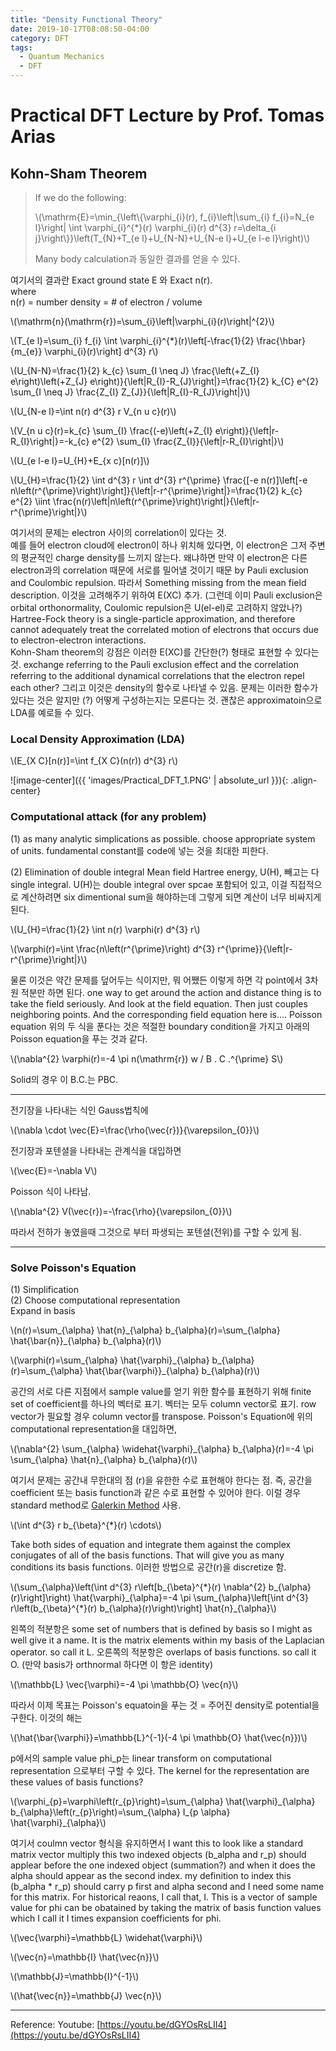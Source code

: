 ```yaml
---
title: "Density Functional Theory"
date: 2019-10-17T08:08:50-04:00
category: DFT
tags:
  - Quantum Mechanics
  - DFT
---
```


# Practical DFT Lecture by Prof. Tomas Arias

## Kohn-Sham Theorem

> If we do the following:  
> <p><span class="math inline">\(\mathrm{E}=\min_{\left\{\varphi_{i}(r), f_{i}\left|\sum_{i} f_{i}=N_{e l}\right| \int \varphi_{i}^{*}(r) \varphi_{i}(r) d^{3} r=\delta_{i j}\right\}}\left(T_{N}+T_{e l}+U_{N-N}+U_{N-e l}+U_{e l-e l}\right)\)</span></p>
> Many body calculation과 동일한 결과를 얻을 수 있다.  

여기서의 결과란 Exact ground state E 와 Exact n(r).  
where  
n(r) = number density = # of electron / volume  
<p><span class="math inline">\(\mathrm{n}(\mathrm{r})=\sum_{i}\left|\varphi_{i}(r)\right|^{2}\)</span></p>

<p><span class="math inline">\(T_{e l}=\sum_{i} f_{i} \int \varphi_{i}^{*}(r)\left[-\frac{1}{2} \frac{\hbar}{m_{e}} \varphi_{i}(r)\right] d^{3} r\)</span></p>

<p><span class="math inline">\(U_{N-N}=\frac{1}{2} k_{c} \sum_{I \neq J} \frac{\left(+Z_{I} e\right)\left(+Z_{J} e\right)}{\left|R_{I}-R_{J}\right|}=\frac{1}{2} k_{C} e^{2} \sum_{I \neq J} \frac{Z_{I} Z_{J}}{\left|R_{I}-R_{J}\right|}\)</span></p>

<p><span class="math inline">\(U_{N-e l}=\int n(r) d^{3} r V_{n u c}(r)\)</span></p>

<p><span class="math inline">\(V_{n u c}(r)=k_{c} \sum_{I} \frac{(-e)\left(+Z_{I} e\right)}{\left|r-R_{I}\right|}=-k_{c} e^{2} \sum_{I} \frac{Z_{I}}{\left|r-R_{I}\right|}\)</span></p>

<p><span class="math inline">\(U_{e l-e l}=U_{H}+E_{x c}[n(r)]\)</span></p>

<p><span class="math inline">\(U_{H}=\frac{1}{2} \int d^{3} r \int d^{3} r^{\prime} \frac{[-e n(r)]\left[-e n\left(r^{\prime}\right)\right]}{\left|r-r^{\prime}\right|}=\frac{1}{2} k_{c} e^{2} \iint \frac{n(r)\left|n\left(r^{\prime}\right)\right|}{\left|r-r^{\prime}\right|}\)</span></p>


여기서의 문제는 electron 사이의 correlation이 있다는 것.  
예를 들어 electron cloud에 electron이 하나 위치해 있다면, 이 electron은 그저 주변의 평균적인 charge density를 느끼지 않는다. 왜냐하면 만약 이 electron은 다른 electron과의 correlation 때문에 서로를 밀어낼 것이기 때문 by Pauli exclusion and Coulombic repulsion.  따라서 Something missing from the mean field description. 이것을 고려해주기 위하여 E(XC) 추가. (그런데 이미 Pauli exclusion은 orbital orthonormality, Coulomic repulsion은 U(el-el)로 고려하지 않았나?) Hartree-Fock theory is a single-particle approximation, and therefore cannot adequately treat the correlated motion of electrons that occurs due to electron-electron interactions.  
Kohn-Sham theorem의 강점은 이러한 E(XC)를 간단한(?) 형태로 표현할 수 있다는 것. exchange referring to the Pauli exclusion effect and the correlation referring to the additional dynamical correlations that the electron repel each other? 그리고 이것은 density의 함수로 나타낼 수 있음. 문제는 이러한 함수가 있다는 것은 알지만 (?) 어떻게 구성하는지는 모른다는 것. 괜찮은 approximatoin으로  LDA를 예로들 수 있다.

### Local Density Approximation (LDA)  
<p><span class="math inline">\(E_{X C}[n(r)]=\int f_{X C}(n(r)) d^{3} r\)</span></p>

![image-center]({{ 'images/Practical_DFT_1.PNG' | absolute_url }}){: .align-center}



### Computational attack (for any problem)
(1) as many analytic simplications as possible.
choose appropriate system of units. fundamental constant를 code에 넣는 것을 최대한 피한다.  
  
(2) Elimination of double integral
Mean field Hartree energy, U(H), 빼고는 다 single integral. U(H)는 double integral over spcae 포함되어 있고, 이걸 직접적으로 계산하려면 six dimentional sum을 해야하는데 그렇게 되면 계산이 너무 비싸지게 된다.
<p><span class="math inline">\(U_{H}=\frac{1}{2} \int n(r) \varphi(r) d^{3} r\)</span></p>
<p><span class="math inline">\(\varphi(r)=\int \frac{n\left(r^{\prime}\right) d^{3} r^{\prime}}{\left|r-r^{\prime}\right|}\)</span></p>
물론 이것은 약간 문제를 덮어두는 식이지만, 뭐 어쨌든 이렇게 하면 각 point에서 3차원 적분만 하면 된다.
one way to get around the action and distance thing is to take the field seriously. And look at the field equation. Then just couples neighboring points. And the corresponding field equation here is.... Poisson equation
위의 두 식을 푼다는 것은 적절한 boundary condition을 가지고 아래의 Poisson equation을 푸는 것과 같다.  

<p><span class="math inline">\(\nabla^{2} \varphi(r)=-4 \pi n(\mathrm{r})    w / B . C .^{\prime} S\)</span></p>
Solid의 경우 이 B.C.는 PBC.  

---
전기장을 나타내는 식인 Gauss법칙에
<p><span class="math inline">\(\nabla \cdot \vec{E}=\frac{\rho(\vec{r})}{\varepsilon_{0}}\)</span></p>
전기장과 포텐셜을 나타내는 관계식을 대입하면
<p><span class="math inline">\(\vec{E}=-\nabla V\)</span></p>
Poisson 식이 나타남.  
<p><span class="math inline">\(\nabla^{2} V(\vec{r})=-\frac{\rho}{\varepsilon_{0}}\)</span></p>
따라서 전하가 놓였을때 그것으로 부터 파생되는 포텐셜(전위)를 구할 수 있게 됨.  

---
### Solve Poisson's Equation
(1) Simplification  
(2) Choose computational representation  
Expand in basis
<p><span class="math inline">\(n(r)=\sum_{\alpha} \hat{n}_{\alpha} b_{\alpha}(r)=\sum_{\alpha} \hat{\bar{n}}_{\alpha} b_{\alpha}(r)\)</span></p>
<p><span class="math inline">\(\varphi(r)=\sum_{\alpha} \hat{\varphi}_{\alpha} b_{\alpha}(r)=\sum_{\alpha} \hat{\bar{\varphi}}_{\alpha} b_{\alpha}(r)\)</span></p>
공간의 서로 다른 지점에서 sample value를 얻기 위한 함수를 표현하기 위해 finite set of coefficient를 하나의 벡터로 표기. 벡터는 모두 column vector로 표기. row vector가 필요할 경우 column vector를 transpose.  
Poisson's Equation에 위의 computational representation을 대입하면,
<p><span class="math inline">\(\nabla^{2} \sum_{\alpha} \widehat{\varphi}_{\alpha} b_{\alpha}(r)=-4 \pi \sum_{\alpha} \hat{n}_{\alpha} b_{\alpha}(r)\)</span></p>

여기서 문제는 공간내 무한대의 점 (r)을 유한한 수로 표현해야 한다는 점. 즉, 공간을 coefficient 또는 basis function과 같은 수로 표현할 수 있어야 한다. 이럴 경우 standard method로 [Galerkin Method](https://en.wikipedia.org/wiki/Galerkin_method) 사용.
<p><span class="math inline">\(\int d^{3} r b_{\beta}^{*}(r) \cdots\)</span></p>
Take both sides of equation and integrate them against the complex conjugates of all of the basis functions. That will give you as many conditions its basis functions. 이러한 방법으로 공간(r)을 discretize 함.
<p><span class="math inline">\(\sum_{\alpha}\left(\int d^{3} r\left[b_{\beta}^{*}(r) \nabla^{2} b_{\alpha}(r)\right]\right) \hat{\varphi}_{\alpha}=-4 \pi \sum_{\alpha}\left[\int d^{3} r\left(b_{\beta}^{*}(r) b_{\alpha}(r)\right)\right] \hat{n}_{\alpha}\)</span></p>
왼쪽의 적분항은 some set of numbers that is defined by basis so I might as well give it a name. It is the matrix elements within my basis of the Laplacian operator. so call it L.  
오른쪽의 적분항은 overlaps of basis functions. so call it O. (만약 basis가 orthnormal 하다면 이 항은 identity) 
<p><span class="math inline">\(\mathbb{L} \vec{\varphi}=-4 \pi \mathbb{O} \vec{n}\)</span></p>
따라서 이제 목표는 Poisson's equatoin을 푸는 것 = 주어진 density로 potential을 구한다. 이것의 해는
<p><span class="math inline">\(\hat{\bar{\varphi}}=\mathbb{L}^{-1}(-4 \pi \mathbb{O} \hat{\vec{n}})\)</span></p>
p에서의 sample value phi_p는 linear transform on computational representation 으로부터 구할 수 있다. The kernel for the representation  are these values of basis functions?
<p><span class="math inline">\(\varphi_{p}=\varphi\left(r_{p}\right)=\sum_{\alpha} \hat{\varphi}_{\alpha} b_{\alpha}\left(r_{p}\right)=\sum_{\alpha} I_{p \alpha} \hat{\varphi}_{\alpha}\)</span></p>
여기서 coulmn vector 형식을 유지하면서
I want this to look like a standard matrix vector multiply this two indexed objects (b_alpha and r_p) should applear before the one indexed object (summation?) and when it does the alpha should appear as the second index. my definition to index this (b_alpha * r_p) should carry p first and alpha second and I need some name for this matrix. For historical reaons, I call that, I.  
This is a vector of sample value for phi can be obatained by taking the matrix of basis function values which I call it I times expansion coefficients for phi.
<p><span class="math inline">\(\vec{\varphi}=\mathbb{L} \widehat{\varphi}\)</span></p>
<p><span class="math inline">\(\vec{n}=\mathbb{I} \hat{\vec{n}}\)</span></p>
<p><span class="math inline">\(\mathbb{J}=\mathbb{I}^{-1}\)</span></p>
<p><span class="math inline">\(\hat{\vec{n}}=\mathbb{J} \vec{n}\)</span></p>




---
Reference: Youtube: [https://youtu.be/dGYOsRsLII4](https://youtu.be/dGYOsRsLII4)



